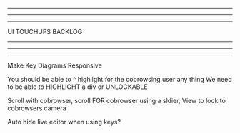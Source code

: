 --------------------------------------------------------------------------------------
--------------------------------------------------------------------------------------
--------------------------------------------------------------------------------------

UI TOUCHUPS BACKLOG

--------------------------------------------------------------------------------------
--------------------------------------------------------------------------------------
--------------------------------------------------------------------------------------

Make Key Diagrams Responsive

You should be able to ^ highlight for the cobrowsing user any thing  We need to be able to HIGHLIGHT a div or UNLOCKABLE

Scroll with cobrowser, scroll FOR cobrowser using a sldier, View to lock to cobrowsers camera

Auto hide live editor when using keys?